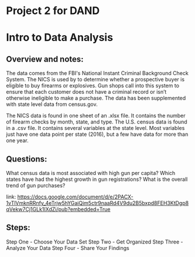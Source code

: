 # Project 2 for DAND

# Intro to Data Analysis

## Overview and notes:
The data comes from the FBI's National Instant Criminal Background Check System. 
The NICS is used by to determine whether a prospective buyer is eligible to buy 
firearms or explosives. Gun shops call into this system to ensure that each customer 
does not have a criminal record or isn’t otherwise ineligible to make a purchase. 
The data has been supplemented with state level data from census.gov.

The NICS data is found in one sheet of an .xlsx file. It contains the number of 
firearm checks by month, state, and type.
The U.S. census data is found in a .csv file. It contains several variables 
at the state level. Most variables just have one data point per state (2016), 
but a few have data for more than one year.


## Questions:

What census data is most associated with high gun per capita? 
Which states have had the highest growth in gun registrations? 
What is the overall trend of gun purchases?

link: https://docs.google.com/document/d/e/2PACX-1vTlVmknRRnfy_4eTrjw5hYGaiQim5ctr9naaRd4V9du2B5bxpd8FEH3KtDgp8qVekw7Cj1GLk1IXdZi/pub?embedded=True 

## Steps:
Step One - Choose Your Data Set
Step Two - Get Organized
Step Three - Analyze Your Data
Step Four - Share Your Findings
